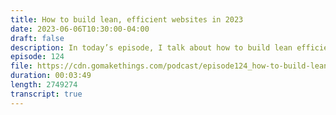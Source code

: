 ```yaml
---
title: How to build lean, efficient websites in 2023
date: 2023-06-06T10:30:00-04:00
draft: false
description: In today’s episode, I talk about how to build lean efficient websites with the modern web.
episode: 124
file: https://cdn.gomakethings.com/podcast/episode124_how-to-build-lean-efficient-websites-in-2023.mp3
duration: 00:03:49
length: 2749274
transcript: true
---
```


